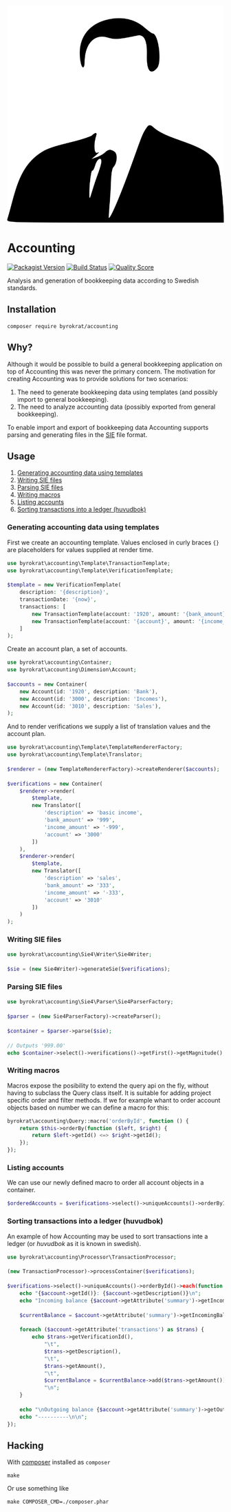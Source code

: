 ![byrokrat](res/logo.svg)

# Accounting

[![Packagist Version](https://img.shields.io/packagist/v/byrokrat/accounting.svg?style=flat-square)](https://packagist.org/packages/byrokrat/accounting)
[![Build Status](https://img.shields.io/travis/byrokrat/accounting/master.svg?style=flat-square)](https://travis-ci.com/github/byrokrat/accounting)
[![Quality Score](https://img.shields.io/scrutinizer/g/byrokrat/accounting.svg?style=flat-square)](https://scrutinizer-ci.com/g/byrokrat/accounting)

Analysis and generation of bookkeeping data according to Swedish standards.

## Installation

```shell
composer require byrokrat/accounting
```

## Why?

Although it would be possible to build a general bookkeeping application on top
of Accounting this was never the primary concern. The motivation for creating
Accounting was to provide solutions for two scenarios:

1. The need to generate bookkeeping data using templates (and possibly import to
   general bookkeeping).
1. The need to analyze accounting data (possibly exported from general
   bookkeeping).

To enable import and export of bookkeeping data Accounting supports parsing
and generating files in the [SIE](http://www.sie.se/) file format.

## Usage

1. [Generating accounting data using templates](#generating-accounting-data-using-templates)
1. [Writing SIE files](#writing-sie-files)
1. [Parsing SIE files](#parsing-sie-files)
1. [Writing macros](#writing-macros)
1. [Listing accounts](#listing-accounts)
1. [Sorting transactions into a ledger (huvudbok)](#sorting-transactions-into-a-ledger-huvudbok)

### Generating accounting data using templates

First we create an accounting template. Values enclosed in curly braces `{}`
are placeholders for values supplied at render time.

<!-- @example template -->
```php
use byrokrat\accounting\Template\TransactionTemplate;
use byrokrat\accounting\Template\VerificationTemplate;

$template = new VerificationTemplate(
    description: '{description}',
    transactionDate: '{now}',
    transactions: [
        new TransactionTemplate(account: '1920', amount: '{bank_amount}'),
        new TransactionTemplate(account: '{account}', amount: '{income_amount}'),
    ]
);
```

Create an account plan, a set of accounts.

<!--
    @example accounts
    @include template
-->
```php
use byrokrat\accounting\Container;
use byrokrat\accounting\Dimension\Account;

$accounts = new Container(
    new Account(id: '1920', description: 'Bank'),
    new Account(id: '3000', description: 'Incomes'),
    new Account(id: '3010', description: 'Sales'),
);
```

And to render verifications we supply a list of translation values and the
account plan.

<!--
    @example verifications
    @include accounts
-->
```php
use byrokrat\accounting\Template\TemplateRendererFactory;
use byrokrat\accounting\Template\Translator;

$renderer = (new TemplateRendererFactory)->createRenderer($accounts);

$verifications = new Container(
    $renderer->render(
        $template,
        new Translator([
            'description' => 'basic income',
            'bank_amount' => '999',
            'income_amount' => '-999',
            'account' => '3000'
        ])
    ),
    $renderer->render(
        $template,
        new Translator([
            'description' => 'sales',
            'bank_amount' => '333',
            'income_amount' => '-333',
            'account' => '3010'
        ])
    )
);
```

### Writing SIE files

<!--
    @example sie
    @include verifications
-->
```php
use byrokrat\accounting\Sie4\Writer\Sie4Writer;

$sie = (new Sie4Writer)->generateSie($verifications);
```

### Parsing SIE files

<!--
    @example parsing-sie
    @include sie
    @expectOutput "/^999.00$/"
-->
```php
use byrokrat\accounting\Sie4\Parser\Sie4ParserFactory;

$parser = (new Sie4ParserFactory)->createParser();

$container = $parser->parse($sie);

// Outputs '999.00'
echo $container->select()->verifications()->getFirst()->getMagnitude();
```

### Writing macros

Macros expose the posibility to extend the query api on the fly, without having
to subclass the Query class itself. It is suitable for adding project specific
order and filter methods. If we for example whant to order account objects
based on number we can define a macro for this:

<!--
    @example macro
-->
```php
byrokrat\accounting\Query::macro('orderById', function () {
    return $this->orderBy(function ($left, $right) {
        return $left->getId() <=> $right->getId();
    });
});
```

### Listing accounts

We can use our newly defined macro to order all account objects in a container.

<!--
    @example list-accounts
    @include verifications
    @include macro
-->
```php
$orderedAccounts = $verifications->select()->uniqueAccounts()->orderById()->asArray();
```

### Sorting transactions into a ledger (huvudbok)

An example of how Accounting may be used to sort transactions inte a ledger
(or *huvudbok* as it is known in swedish).

<!--
    @example ledger
    @include verifications
    @include macro
    @expectOutput "/Outgoing balance 1332.00/"
-->
```php
use byrokrat\accounting\Processor\TransactionProcessor;

(new TransactionProcessor)->processContainer($verifications);

$verifications->select()->uniqueAccounts()->orderById()->each(function ($account) {
    echo "{$account->getId()}: {$account->getDescription()}\n";
    echo "Incoming balance {$account->getAttribute('summary')->getIncomingBalance()}\n\n";

    $currentBalance = $account->getAttribute('summary')->getIncomingBalance();

    foreach ($account->getAttribute('transactions') as $trans) {
        echo $trans->getVerificationId(),
            "\t",
            $trans->getDescription(),
            "\t",
            $trans->getAmount(),
            "\t",
            $currentBalance = $currentBalance->add($trans->getAmount()),
            "\n";
    }

    echo "\nOutgoing balance {$account->getAttribute('summary')->getOutgoingBalance()}\n\n";
    echo "----------\n\n";
});
```

## Hacking

With [composer](https://getcomposer.org/) installed as `composer`

```shell
make
```

Or use something like

```shell
make COMPOSER_CMD=./composer.phar
```
